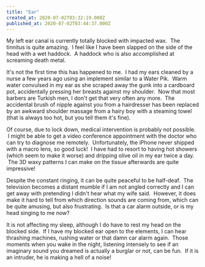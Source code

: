 ```yaml
---
title: "Ear"
created_at: 2020-07-02T03:32:19.000Z
published_at: 2020-07-02T03:44:37.000Z
---
```

My left ear canal is currently totally blocked with impacted wax.  The tinnitus is quite amazing.  I feel like I have been slapped on the side of the head with a wet haddock.  A haddock who is also accomplished at screaming death metal.

It's not the first time this has happened to me.  I had my ears cleaned by a nurse a few years ago using an implement similar to a Water Pik.  Warm water convulsed in my ear as she scraped away the gunk into a cardboard pot, accidentally pressing her breasts against my shoulder.  Now that most barbers are Turkish men, I don't get that very often any more.  The accidental brush of nipple against you from a hairdresser has been replaced by an awkward shoulder massage from a hairy boy with a steaming towel (that is always too hot, but you tell them it's fine).

Of course, due to lock down, medical intervention is probably not possible.  I might be able to get a video conference appointment with the doctor who can try to diagnose me remotely.  Unfortunately, the iPhone never shipped with a macro lens, so good luck!  I have had to resort to having hot showers (which seem to make it worse) and dripping olive oil in my ear twice a day.  The 3D waxy patterns I can make on the tissue afterwards are quite impressive!

Despite the constant ringing, it can be quite peaceful to be half-deaf.  The television becomes a distant mumble if I am not angled correctly and I can get away with pretending I didn't hear what my wife said.  However, it does make it hard to tell from which direction sounds are coming from, which can be quite amusing, but also frustrating.  Is that a car alarm outside, or is my head singing to me now?

It is not affecting my sleep, although I do have to rest my head on the blocked side.  If I have my blocked ear open to the elements, I can hear thrashing machines, rushing water or that damn car alarm again.  Those moments when you wake in the night, listening intensely to see if an imaginary sound you dreamed is actually a burglar or not, can be fun.  If it is an intruder, he is making a hell of a noise!
